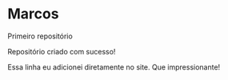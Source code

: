 # Marcos
 Primeiro repositório

Repositório criado com sucesso!

Essa linha eu adicionei diretamente no site. Que impressionante!
